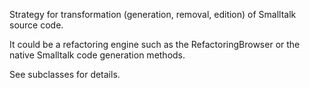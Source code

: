 Strategy for transformation (generation, removal, edition) of Smalltalk source code.

It could be a refactoring engine such as the RefactoringBrowser or the native Smalltalk code generation methods.

See subclasses for details.
